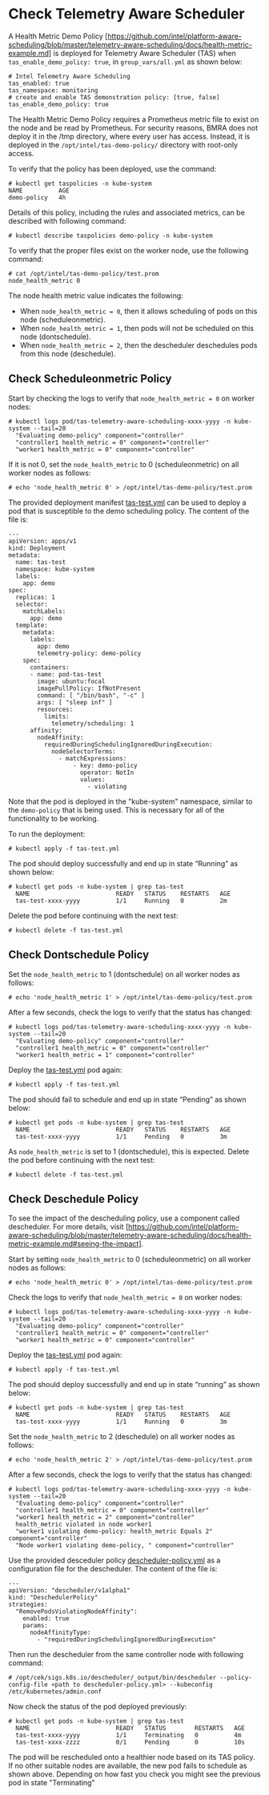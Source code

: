 # Check Telemetry Aware Scheduler
A Health Metric Demo Policy [https://github.com/intel/platform-aware-scheduling/blob/master/telemetry-aware-scheduling/docs/health-metric-example.md] is deployed for Telemetry Aware Scheduler (TAS) when `tas_enable_demo_policy: true`, in `group_vars/all.yml` as shown below:
```
# Intel Telemetry Aware Scheduling
tas_enabled: true
tas_namespace: monitoring
# create and enable TAS demonstration policy: [true, false]
tas_enable_demo_policy: true
```
The Health Metric Demo Policy requires a Prometheus metric file to exist on the node and be read by Prometheus. For security reasons, BMRA does not deploy it in the /tmp directory, where every user has access. Instead, it is deployed in the `/opt/intel/tas-demo-policy/` directory with root-only access.

To verify that the policy has been deployed, use the command:
```
# kubectl get taspolicies -n kube-system 
NAME          AGE
demo-policy   4h
```
Details of this policy, including the rules and associated metrics, can be described with following command:
```
# kubectl describe taspolicies demo-policy -n kube-system
```
To verify that the proper files exist on the worker node, use the following command:
```
# cat /opt/intel/tas-demo-policy/test.prom
node_health_metric 0
```
The node health metric value indicates the following:
* When `node_health_metric = 0`, then it allows scheduling of pods on this node (scheduleonmetric).
* When `node_health_metric = 1`, then pods will not be scheduled on this node (dontschedule).
* When `node_health_metric = 2`, then the descheduler deschedules pods from this node (deschedule).

## Check Scheduleonmetric Policy
Start by checking the logs to verify that `node_health_metric = 0` on worker nodes:
```
# kubectl logs pod/tas-telemetry-aware-scheduling-xxxx-yyyy -n kube-system --tail=20
  "Evaluating demo-policy" component="controller"
  "controller1 health_metric = 0" component="controller"
  "worker1 health_metric = 0" component="controller"
```
If it is not 0, set the `node_health_metric` to 0 (scheduleonmetric) on all worker nodes as follows:
``` 
# echo 'node_health_metric 0' > /opt/intel/tas-demo-policy/test.prom
```
The provided deployment manifest [tas-test.yml](tas-test.yml) can be used to deploy a pod that is susceptible to the demo scheduling policy. The content of the file is:
```
---
apiVersion: apps/v1
kind: Deployment
metadata:
  name: tas-test
  namespace: kube-system
  labels:
    app: demo
spec:
  replicas: 1
  selector:
    matchLabels:
      app: demo
  template:
    metadata:
      labels:
        app: demo
        telemetry-policy: demo-policy
    spec:
      containers:
      - name: pod-tas-test
        image: ubuntu:focal
        imagePullPolicy: IfNotPresent
        command: [ "/bin/bash", "-c" ]
        args: [ "sleep inf" ]
        resources:
          limits:
            telemetry/scheduling: 1
      affinity:
        nodeAffinity:
          requiredDuringSchedulingIgnoredDuringExecution:
            nodeSelectorTerms:
              - matchExpressions:
                  - key: demo-policy
                    operator: NotIn
                    values:
                      - violating
```
Note that the pod is deployed in the "kube-system" namespace, similar to the `demo-policy` that is being used. This is necessary for all of the functionality to be working.

To run the deployment:
```
# kubectl apply -f tas-test.yml
```
The pod should deploy successfully and end up in state “Running” as shown below:
```
# kubectl get pods -n kube-system | grep tas-test
  NAME                        READY   STATUS    RESTARTS   AGE
  tas-test-xxxx-yyyy          1/1     Running   0          2m
```
Delete the pod before continuing with the next test:
```
# kubectl delete -f tas-test.yml
```

## Check Dontschedule Policy
Set the `node_health_metric` to 1 (dontschedule) on all worker nodes as follows:
``` 
# echo 'node_health_metric 1' > /opt/intel/tas-demo-policy/test.prom
```

After a few seconds, check the logs to verify that the status has changed:
```
# kubectl logs pod/tas-telemetry-aware-scheduling-xxxx-yyyy -n kube-system --tail=20
  "Evaluating demo-policy" component="controller"
  "controller1 health_metric = 0" component="controller"
  "worker1 health_metric = 1" component="controller"
```
Deploy the [tas-test.yml](tas-test.yml) pod again:
```
# kubectl apply -f tas-test.yml
```
The pod should fail to schedule and end up in state “Pending” as shown below:
```
# kubectl get pods -n kube-system | grep tas-test
  NAME                        READY   STATUS    RESTARTS   AGE
  tas-test-xxxx-yyyy          1/1     Pending   0          3m
```
As `node_health_metric` is set to 1 (dontschedule), this is expected.
Delete the pod before continuing with the next test:
```
# kubectl delete -f tas-test.yml
```

## Check Deschedule Policy
To see the impact of the descheduling policy, use a component called descheduler. For more details, visit [https://github.com/intel/platform-aware-scheduling/blob/master/telemetry-aware-scheduling/docs/health-metric-example.md#seeing-the-impact].

Start by setting `node_health_metric` to 0 (scheduleonmetric) on all worker nodes as follows:
``` 
# echo 'node_health_metric 0' > /opt/intel/tas-demo-policy/test.prom
```
Check the logs to verify that `node_health_metric = 0` on worker nodes:
```
# kubectl logs pod/tas-telemetry-aware-scheduling-xxxx-yyyy -n kube-system --tail=20
  "Evaluating demo-policy" component="controller"
  "controller1 health_metric = 0" component="controller"
  "worker1 health_metric = 0" component="controller"
```
Deploy the [tas-test.yml](tas-test.yml) pod again:
```
# kubectl apply -f tas-test.yml
```
The pod should deploy successfully and end up in state “running” as shown below:
```
# kubectl get pods -n kube-system | grep tas-test
  NAME                        READY   STATUS    RESTARTS   AGE
  tas-test-xxxx-yyyy          1/1     Running   0          3m
```
Set the `node_health_metric` to 2 (deschedule) on all worker nodes as follows:
``` 
# echo 'node_health_metric 2' > /opt/intel/tas-demo-policy/test.prom
```
After a few seconds, check the logs to verify that the status has changed:
```
# kubectl logs pod/tas-telemetry-aware-scheduling-xxxx-yyyy -n kube-system --tail=20
  "Evaluating demo-policy" component="controller"
  "controller1 health_metric = 0" component="controller"
  "worker1 health_metric = 2" component="controller"
  health_metric violated in node worker1
  "worker1 violating demo-policy: health_metric Equals 2" component="controller"
  "Node worker1 violating demo-policy, " component="controller"
```

Use the provided desceduler policy [descheduler-policy.yml](descheduler-policy.yml) as a configuration file for the descheduler. The content of the file is:
```
---
apiVersion: "descheduler/v1alpha1"
kind: "DeschedulerPolicy"
strategies:
  "RemovePodsViolatingNodeAffinity":
    enabled: true
    params:
      nodeAffinityType:
        - "requiredDuringSchedulingIgnoredDuringExecution"
```

Then run the descheduler from the same controller node with following command:
```
# /opt/cek/sigs.k8s.io/descheduler/_output/bin/descheduler --policy-config-file <path to descheduler-policy.yml> --kubeconfig /etc/kubernetes/admin.conf
```

Now check the status of the pod deployed previously:
```
# kubectl get pods -n kube-system | grep tas-test
  NAME                        READY   STATUS        RESTARTS   AGE
  tas-test-xxxx-yyyy          1/1     Terminating   0          4m
  tas-test-xxxx-zzzz          0/1     Pending       0          10s
```
The pod will be rescheduled onto a healthier node based on its TAS policy. If no other suitable nodes are available, the new pod fails to schedule as shown above. Depending on how fast you check you might see the previous pod in state "Terminating"
